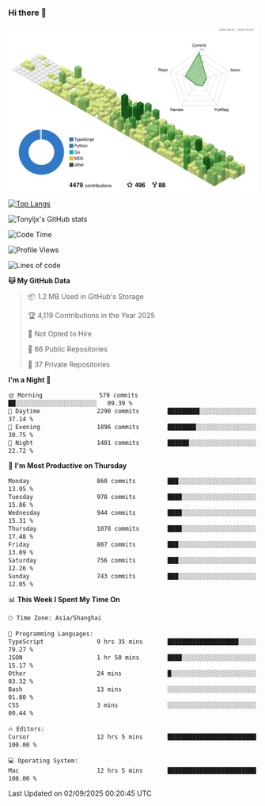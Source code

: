 ### Hi there 👋

![](./profile-3d-contrib/profile-green-animate.svg)

 

[![Top Langs](https://github-readme-stats.vercel.app/api/top-langs/?username=tonyljx)](https://github.com/anuraghazra/github-readme-stats)

![Tonyljx's GitHub stats](https://github-readme-stats.vercel.app/api?username=tonyljx&theme=default&show_icons=true)

 

<!--START_SECTION:waka-->
![Code Time](http://img.shields.io/badge/Code%20Time-1%2C436%20hrs%2027%20mins-blue)

![Profile Views](http://img.shields.io/badge/Profile%20Views-0-blue)

![Lines of code](https://img.shields.io/badge/From%20Hello%20World%20I%27ve%20Written-2.5%20million%20lines%20of%20code-blue)

**🐱 My GitHub Data** 

> 📦 1.2 MB Used in GitHub's Storage 
 > 
> 🏆 4,119 Contributions in the Year 2025
 > 
> 🚫 Not Opted to Hire
 > 
> 📜 66 Public Repositories 
 > 
> 🔑 37 Private Repositories 
 > 
**I'm a Night 🦉** 

```text
🌞 Morning                579 commits         ██░░░░░░░░░░░░░░░░░░░░░░░   09.39 % 
🌆 Daytime                2290 commits        █████████░░░░░░░░░░░░░░░░   37.14 % 
🌃 Evening                1896 commits        ████████░░░░░░░░░░░░░░░░░   30.75 % 
🌙 Night                  1401 commits        ██████░░░░░░░░░░░░░░░░░░░   22.72 % 
```
📅 **I'm Most Productive on Thursday** 

```text
Monday                   860 commits         ███░░░░░░░░░░░░░░░░░░░░░░   13.95 % 
Tuesday                  978 commits         ████░░░░░░░░░░░░░░░░░░░░░   15.86 % 
Wednesday                944 commits         ████░░░░░░░░░░░░░░░░░░░░░   15.31 % 
Thursday                 1078 commits        ████░░░░░░░░░░░░░░░░░░░░░   17.48 % 
Friday                   807 commits         ███░░░░░░░░░░░░░░░░░░░░░░   13.09 % 
Saturday                 756 commits         ███░░░░░░░░░░░░░░░░░░░░░░   12.26 % 
Sunday                   743 commits         ███░░░░░░░░░░░░░░░░░░░░░░   12.05 % 
```


📊 **This Week I Spent My Time On** 

```text
🕑︎ Time Zone: Asia/Shanghai

💬 Programming Languages: 
TypeScript               9 hrs 35 mins       ████████████████████░░░░░   79.27 % 
JSON                     1 hr 50 mins        ████░░░░░░░░░░░░░░░░░░░░░   15.17 % 
Other                    24 mins             █░░░░░░░░░░░░░░░░░░░░░░░░   03.32 % 
Bash                     13 mins             ░░░░░░░░░░░░░░░░░░░░░░░░░   01.80 % 
CSS                      3 mins              ░░░░░░░░░░░░░░░░░░░░░░░░░   00.44 % 

🔥 Editors: 
Cursor                   12 hrs 5 mins       █████████████████████████   100.00 % 

💻 Operating System: 
Mac                      12 hrs 5 mins       █████████████████████████   100.00 % 
```


 Last Updated on 02/09/2025 00:20:45 UTC
<!--END_SECTION:waka-->
